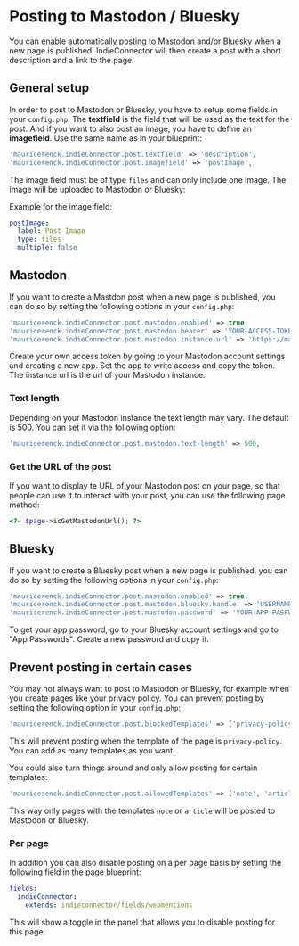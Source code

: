 # Posting to Mastodon / Bluesky

You can enable automatically posting to Mastodon and/or Bluesky when a new page is published. IndieConnector will then create a post with a short description and a link to the page.

## General setup

In order to post to Mastodon or Bluesky, you have to setup some fields in your `config.php`. The **textfield** is the field that will be used as the text for the post. And if you want to also post an image, you have to define an **imagefield**. Use the same name as in your blueprint:

```php
'mauricerenck.indieConnector.post.textfield' => 'description',
'mauricerenck.indieConnector.post.imagefield' => 'postImage',
```

The image field must be of type `files` and can only include one image. The image will be uploaded to Mastodon or Bluesky:

Example for the image field:

```yaml
postImage:
  label: Post Image
  type: files
  multiple: false
```

## Mastodon

If you want to create a Mastdon post when a new page is published, you can do so by setting the following options in your `config.php`:

```php
'mauricerenck.indieConnector.post.mastodon.enabled' => true,
'mauricerenck.indieConnector.post.mastodon.bearer' => 'YOUR-ACCESS-TOKEN',
'mauricerenck.indieConnector.post.mastodon.instance-url' => 'https://mastodon.tld',
```

Create your own access token by going to your Mastodon account settings and creating a new app. Set the app to write access and copy the token. The instance url is the url of your Mastodon instance.

### Text length

Depending on your Mastodon instance the text length may vary. The default is 500. You can set it via the following option:

```php
'mauricerenck.indieConnector.post.mastodon.text-length' => 500,
```

### Get the URL of the post

If you want to display te URL of your Mastodon post on your page, so that people can use it to interact with your post, you can use the following page method:

```php
<?= $page->icGetMastodonUrl(); ?>
```

## Bluesky

If you want to create a Bluesky post when a new page is published, you can do so by setting the following options in your `config.php`:

```php
'mauricerenck.indieConnector.post.mastodon.enabled' => true,
'mauricerenck.indieConnector.post.mastodon.bluesky.handle' => 'USERNAME.bsky.social',
'mauricerenck.indieConnector.post.mastodon.password' => 'YOUR-APP-PASSWORD',
```

To get your app password, go to your Bluesky account settings and go to "App Passwords". Create a new password and copy it.

## Prevent posting in certain cases

You may not always want to post to Mastodon or Bluesky, for example when you create pages like your privacy policy. You can prevent posting by setting the following option in your `config.php`:

```php
'mauricerenck.indieConnector.post.blockedTemplates' => ['privacy-policy'],
```

This will prevent posting when the template of the page is `privacy-policy`. You can add as many templates as you want.

You could also turn things around and only allow posting for certain templates:

```php
'mauricerenck.indieConnector.post.allowedTemplates' => ['note', 'article'],
```

This way only pages with the templates `note` or `article` will be posted to Mastodon or Bluesky.

### Per page

In addition you can also disable posting on a per page basis by setting the following field in the page blueprint:

```yaml
fields:
  indieConnector:
    extends: indieconnector/fields/webmentions
```

This will show a toggle in the panel that allows you to disable posting for this page.
